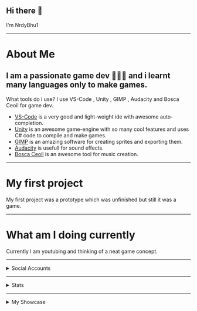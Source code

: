 ## Hi there 👋
I'm NrdyBhu1

---

# About Me
I am a passionate game dev 👨🏻‍💻 and i learnt many languages only to make games.
---
What tools do i use?
I use VS-Code , Unity , GIMP , Audacity and Bosca Ceoil for game dev.
- [VS-Code](https://code.visualstudio.com) is a very good and light-weight ide with awesome auto-completion.
- [Unity](https://unity3d.com)  is an awesome game-engine with so many cool features and uses C# code to compile and make games.
- [GIMP](https://gimp.org) is an amazing software for creating sprites and exporting them.
- [Audacity](https://audacityteam.org) is usefull for sound effects.
- [Bosca Ceoil](https://boscaceoil.net) is an awesome tool for music creation.
---

# My first project
My first project was a prototype which was unfinished but still it was a game.

---

# What am I doing currently
Currently I am youtubing and thinking of a neat game concept.

---

<details>
    <summary>Social Accounts</summary>
    <a href="https://nrdybhu1.itch.io/">Itch.io</a>
    <a href="https://patreon.com/NrdyBhu1">Patreon</a>
    <a href="https://www.youtube.com/channel/UCoPBq4YveNbsHkg4Rd9AXXQ">Youtube</a>
    <a href="https://nrdybhu1.github.io/">My Website</a>
    <a href="mailto: nrdybhu1.queries@gmail.com">Gmail</a>
    <a href="https://github.com/NrdyBhu1">Github</a> 
</details>
    
---

<details>
    <summary>Stats</summary>
    <p>
        <img src="https://github-readme-stats.vercel.app/api?username=NrdyBhu1&show_icons=true&layout=compact&bg_color=30,12c2e9,f64f59&title_color=fff&text_color=fff">
        <img src="https://github-readme-stats.vercel.app/api/top-langs/?username=NrdyBhu1&layout=compact&bg_color=30,1565C0,b92b27&title_color=fff&text_color=fff">
    </p>
</details>

---

<details>
    <summary>My Showcase</summary>
    <p>
        <a href="https://github.com/NrdyBhu1/Blind-Bird"> <img src="https://github-readme-stats.vercel.app/api/pin/?username=NrdyBhu1&repo=Blind-Bird&show_owner=true&bg_color=30,e96443,904e95&title_color=fff&text_color=fff"></a>
        <a href="https://github.com/NrdyBhu1/nrdybhu1.github.io"> <img src="https://github-readme-stats.vercel.app/api/pin/?username=NrdyBhu1&repo=nrdybhu1.github.io&show_owner=true&bg_color=30,e96443,904e95&title_color=fff&text_color=fff"></a>
        <a href="https://github.com/NrdyBhu1/discordjs-bot"> <img src="https://github-readme-stats.vercel.app/api/pin/?username=NrdyBhu1&repo=discordjs-bot&show_owner=true&bg_color=30,e96443,904e95&title_color=fff&text_color=fff"></a>
        <a href="https://github.com/NrdyBhu1/SizzlyBall"> <img src="https://github-readme-stats.vercel.app/api/pin/?username=NrdyBhu1&repo=SizzlyBall&show_owner=true&bg_color=30,e96443,904e95&title_color=fff&text_color=fff"></a>
    </p>
</details>
